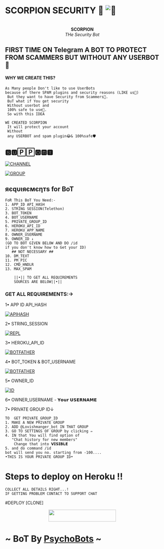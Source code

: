 # SCORPION SECURITY 🦂 ![🦂](https://telegra.ph/file/23d3d0fa117ce727e25d8.jpg)
<p align="center"
</a>
   <br>
   <b>SCORPION</b><br>
   <i>THe Security Bot</i>
</p>

## FIRST TIME ON Telegram A BOT TO PROTECT FROM SCAMMERS BUT WITHOUT ANY USERBOT🤩
#### WHY WE CREATE THIS? 
```
As Many people Don't like to use UserBots 
because of there SPAM plugins and security reasons (LIKE us🚶)
 But they want to have Security from Scammers🚷.
 BuT what if You get security
 Without userbot and
 100% safe to use🤤.
 So with this IDEA

WE CREATED SCORPION
 It will protect your account 
 Without 
 any USERBOT and spam plugin😂& 100%safe🛡️
```
## 🆂🆄🄿🄿🅾🆁🆃

</p><p align="left"><a href="https://t.me/Psycho_Bots"> <img src="https://img.shields.io/badge/telegram-CHANNEL-yellow?style=for-the-badge&logo=telegram" alt="CHANNEL" /></a> 

</p><p align="left"><a href="https://t.me/PsychoBots_chat"> <img src="https://img.shields.io/badge/telegram-CHAT_GROUP-green?style=for-the-badge&logo=telegram" alt="GROUP" /></a> 

## яєqυıяємєηтs for BoT
```
FoR This BoT You Need:-
1. APP_ID API_HASH
2. STRING SESSION(Telethon)
3. BOT_TOKEN 
4. BOT_USERNAME
5. PRIVATE_GROUP_ID
6. HEROKU_API_ID
7. HEROKU_APP_NAME
8. OWNER_USERNAME 
9. OWNER_ID ↓
(GO TO BOT GIVEN BELOW AND DO /id
if you don't know how to Get your ID)
   ## NOT NECESSARY ##
10. DM_TEXT
11. PM_PIC
12. CMD_HNDLR
13. MAX_SPAM

    ||•|| TO GET ALL REQUIREMENTS 
    SOURCES ARE BELOW||•||
```
### GET ALL REQUIREMENTS:->
1• APP ID API_HASH
</p><p align="left"><a href="https://my.telegram.org"> <img src="https://img.shields.io/badge/telegram-APP_ID API_HASH-blue?style=for-the-badge&logo=telegram" alt="APIHASH" /></a> 

2• STRING_SESSION
</p><p align="left"><a href="https://replit.com/@loverboyXD/SESSIONSTRING-GEN"> <img src="https://img.shields.io/badge/Online-STRING_SESSION-red?style=for-the-badge&logo=telegram" alt="REPL" /></a> 

3• HEROKU_API_ID 
</p><p align="left"><a href="https://dashboard.heroku.com/account"> <img src="https://img.shields.io/badge/heroku-API_KEY-purple?style=for-the-badge&logo=telegram" alt="BOTFATHER" /></a> 

4• BOT_TOKEN & BOT_USERNAME 
</p><p align="left"><a href="https://t.me/BotFather"> <img src="https://img.shields.io/badge/telegram-BOT_FATHER-green?style=for-the-badge&logo=telegram" alt="BOTFATHER" /></a> 

5• OWNER_ID 
</p><p align="left"><a href="https://t.me/Lovishmanger_bot"> <img src="https://img.shields.io/badge/telegram-BOT_FOR_ID-yellow?style=for-the-badge&logo=telegram" alt="ID" /></a> 

6• OWNER_USERNAME - 𝗬𝗼𝘂𝗿 𝗨𝗦𝗘𝗥𝗡𝗔𝗠𝗘

7• PRIVATE GROUP ID↓
```
TO  GET PRIVATE_GROUP_ID
1. MAKE A NEW PRIVATE GROUP
2. ADD @Lovishmanger_bot IN THAT GROUP
3. GO TO SETTINGS OF GROUP by clicking ✏️
4. IN that You will find option of 
   "Chat history for new members"
    Change that into 𝗩𝗜𝗦𝗜𝗕𝗟𝗘
5. and do command /id 
bot will send you no. starting from -100....
•THIS IS YOUR PRIVATE GROUP ID•
```
#  <summary>Steps to deploy on Heroku !! </summary>

```
COLLECT ALL DETAILS RIGHT...!
IF GETTING PROBLEM CONTACT TO SUPPORT CHAT
```
 #DEPLOY [CLONE]
<p align="center"><a href="https://heroku.com/deploy?template=https://github.com/LucidoXD/ScorpionSecurity"> <img src="https://img.shields.io/badge/Deploy%20To%20Heroku-black?style=for-the-badge&logo=heroku" width="220" height="38.45"/></a></p>






# ~ BoT By [PsychoBots](https://t.me/Psycho_Bots) ~


